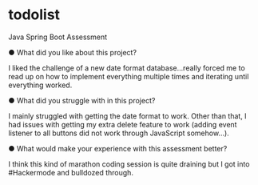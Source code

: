 # todolist
Java Spring Boot Assessment


●  	What did you like about this project?

I liked the challenge of a new date format database...really forced me to read up on how to implement everything multiple times and iterating until everything worked.

●  	What did you struggle with in this project?

I mainly struggled with getting the date format to work. Other than that, I had issues with getting my extra delete feature to work (adding event listener to all buttons did not work through JavaScript somehow...).

●  	What would make your experience with this assessment better?

I think this kind of marathon coding session is quite draining but I got into #Hackermode and bulldozed through.
